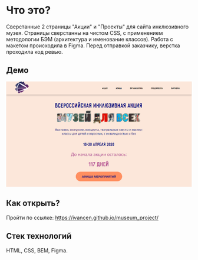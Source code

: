 # Что это?
Сверстанные 2 страницы "Акции" и "Проекты" для сайта инклюзивного музея.
Страницы сверстанны на чистом CSS, с применением методологии БЭМ (архитектура и именование классов).
Работа с макетом происходила в Figma.
Перед отправкой заказчику, верстка проходила код ревью.

## Демо 
![Main page](https://github.com/IvanCen/museum_project/blob/master/images/musem.png "Акции")

## Как открыть?
Пройти по ссылке: https://ivancen.github.io/museum_project/

## Стек технологий
HTML, CSS, BEM, Figma.



